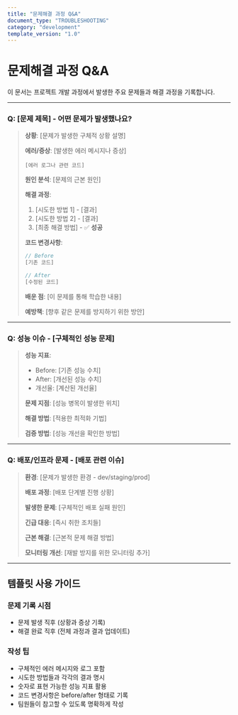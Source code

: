 ```yaml
---
title: "문제해결 과정 Q&A"
document_type: "TROUBLESHOOTING"
category: "development"
template_version: "1.0"
---
```


# 문제해결 과정 Q&A

이 문서는 프로젝트 개발 과정에서 발생한 주요 문제들과 해결 과정을 기록합니다.

---

### Q: [문제 제목] - 어떤 문제가 발생했나요?

> **상황**: [문제가 발생한 구체적 상황 설명]
> 
> **에러/증상**: [발생한 에러 메시지나 증상]
> ```
> [에러 로그나 관련 코드]
> ```
> 
> **원인 분석**: [문제의 근본 원인]
> 
> **해결 과정**:
> 1. [시도한 방법 1] - [결과]
> 2. [시도한 방법 2] - [결과]
> 3. [최종 해결 방법] - ✅ **성공**
> 
> **코드 변경사항**:
> ```javascript
> // Before
> [기존 코드]
> 
> // After  
> [수정된 코드]
> ```
> 
> **배운 점**: [이 문제를 통해 학습한 내용]
> 
> **예방책**: [향후 같은 문제를 방지하기 위한 방안]

---

### Q: 성능 이슈 - [구체적인 성능 문제]

> **성능 지표**:
> - Before: [기존 성능 수치]
> - After: [개선된 성능 수치]
> - 개선율: [계산된 개선율]
> 
> **문제 지점**: [성능 병목이 발생한 위치]
> 
> **해결 방법**: [적용한 최적화 기법]
> 
> **검증 방법**: [성능 개선을 확인한 방법]

---

### Q: 배포/인프라 문제 - [배포 관련 이슈]

> **환경**: [문제가 발생한 환경 - dev/staging/prod]
> 
> **배포 과정**: [배포 단계별 진행 상황]
> 
> **발생한 문제**: [구체적인 배포 실패 원인]
> 
> **긴급 대응**: [즉시 취한 조치들]
> 
> **근본 해결**: [근본적 문제 해결 방법]
> 
> **모니터링 개선**: [재발 방지를 위한 모니터링 추가]

---

## 템플릿 사용 가이드

### 문제 기록 시점
- 문제 발생 직후 (상황과 증상 기록)
- 해결 완료 직후 (전체 과정과 결과 업데이트)

### 작성 팁  
- 구체적인 에러 메시지와 로그 포함
- 시도한 방법들과 각각의 결과 명시
- 숫자로 표현 가능한 성능 지표 활용
- 코드 변경사항은 before/after 형태로 기록
- 팀원들이 참고할 수 있도록 명확하게 작성